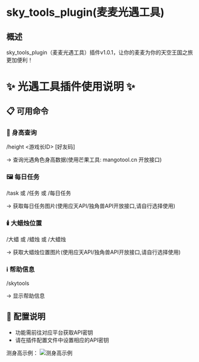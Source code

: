 # sky_tools_plugin(麦麦光遇工具)

## 概述
sky_tools_plugin（麦麦光遇工具）插件v1.0.1，让你的麦麦为你的天空王国之旅更加便利！

# ✨ 光遇工具插件使用说明 ✨

## 📋 可用命令

### 📏 身高查询

/height <游戏长ID> [好友码]

→ 查询光遇角色身高数据(使用芒果工具: mangotool.cn 开放接口)

### 🖼️ 每日任务

/task 或 /任务 或 /每日任务

→ 获取每日任务图片(使用应天API/独角兽API开放接口,请自行选择使用)

### 🕯️ 大蜡烛位置

/大蜡 或 /蜡烛 或 /大蜡烛

→ 获取大蜡烛位置图片(使用应天API/独角兽API开放接口,请自行选择使用)

### ℹ️ 帮助信息

/skytools

→ 显示帮助信息

## 🔧 配置说明

- 功能需前往对应平台获取API密钥
- 请在插件配置文件中设置相应的API密钥

测身高示例：
![测身高示例](./img/heigth.png)

